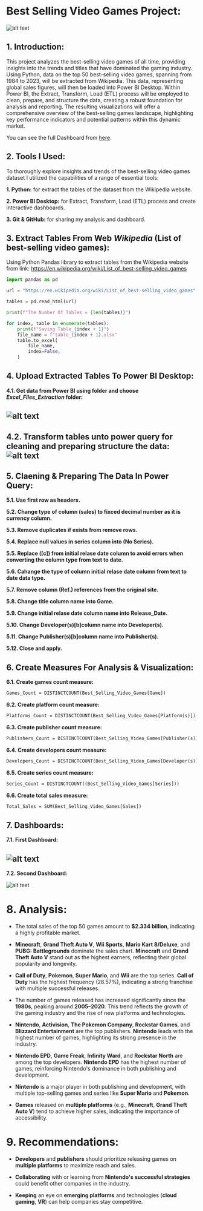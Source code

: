 # **Best Selling Video Games Project:**
![alt text](Figs/Icon_2.png)

## **1. Introduction:**
This project analyzes the best-selling video games of all time, providing insights into the trends and titles that have dominated the gaming industry.  Using Python, data on the top 50 best-selling video games, spanning from 1984 to 2023, will be extracted from Wikipedia.  This data, representing global sales figures, will then be loaded into Power BI Desktop.  Within Power BI, the Extract, Transform, Load (ETL) process will be employed to clean, prepare, and structure the data, creating a robust foundation for analysis and reporting.  The resulting visualizations will offer a comprehensive overview of the best-selling games landscape, highlighting key performance indicators and potential patterns within this dynamic market.

You can see the full Dashboard from [here](Power_BI_Dashboard).

## **2. Tools I Used:**
To thoroughly explore insights and trends of the best-selling video games dataset I utilized the capabilities of a range of essential tools:

**1. Python:** for extract the tables of the dataset from the Wikipedia website.

**2. Power BI Desktop:** for Extract, Transform, Load (ETL) process and create interactive dashboards.

**3. Git & GitHub:** for sharing my analysis and dashboard.

## **3. Extract Tables From Web _Wikipedia_ (List of best-selling video games):**
Using Python Pandas library to extract tables from the Wikipedia website from link: https://en.wikipedia.org/wiki/List_of_best-selling_video_games

```py
import pandas as pd

url = "https://en.wikipedia.org/wiki/List_of_best-selling_video_games"

tables = pd.read_html(url)

print(f"The Number Of Tables = {len(tables)}")

for index, table in enumerate(tables):
    print(f"Saving Table_{index + 1}")
    file_name = f"table_{index + 1}.xlsx"
    table.to_excel(
        file_name,
        index=False,
    )
```
## **4. Upload Extracted Tables To Power BI Desktop:**

**4.1. Get data from Power BI using folder and choose _Excel_Files_Extraction_ folder:**

![alt text](Figs/P1.PNG)
---
**4.2. Transform tables unto power query for cleaning and preparing structure the data:**
![alt text](Figs/P2.PNG)
---
## **5. Claening & Preparing The Data In Power Query:**

**5.1. Use first row as headers.**

**5.2. Change type of column (sales) to fixced decimal number as it is currency column.**

**5.3. Remove duplicates if exists from remove rows.**

**5.4. Replace null values in series column into (No Series).**

**5.5. Replace ([c]) from initial relase date column to avoid errors when converting the column type from text to date.**

**5.6. Cahange the type of column initial relase date column from text to date data type.**

**5.7. Remove column (Ref.) references from the original site.**

**5.8. Change title column name into Game.**

**5.9. Change initial relase date column name into Release_Date.**

**5.10. Change Developer(s)[b]column name into Developer(s).**

**5.11. Change Publisher(s)[b]column name into Publisher(s).**

**5.12. Close and apply.**

## **6. Create Measures For Analysis & Visualization:**

**6.1. Create games count measure:**
```ml
Games_Count = DISTINCTCOUNT(Best_Selling_Video_Games[Game])
```
**6.2. Create platform count measure:**
```ml
Platforms_Count = DISTINCTCOUNT(Best_Selling_Video_Games[Platform(s)])
```

**6.3. Create publisher count measure:**
```ml
Publishers_Count = DISTINCTCOUNT(Best_Selling_Video_Games[Publisher(s)])
```

**6.4. Create developers count measure:**
```ml
Developers_Count = DISTINCTCOUNT(Best_Selling_Video_Games[Developer(s)])
```

**6.5. Create series count measure:**
```ml
Series_Count = DISTINCTCOUNT((Best_Selling_Video_Games[Series]))
```
**6.6. Create total sales measure:**
```ml
Total_Sales = SUM(Best_Selling_Video_Games[Sales])
```
## **7. Dashboards:**

**7.1. First Dashboard:**

![alt text](Figs/Dashboard_1.jpg)
---

**7.2. Second Dashboard:**

![alt text](Figs/Dashboard_2.jpg)

# **8. Analysis:**

- The total sales of the top 50 games amount to **$2.334 billion**, indicating a highly profitable market.

-  **Minecraft**, **Grand Theft Auto V**, **Wii Sports**, **Mario Kart 8/Deluxe**, and **PUBG: Battlegrounds** dominate the sales chart. **Minecraft** and **Grand Theft Auto V** stand out as the highest earners, reflecting their global popularity and longevity.

-  **Call of Duty**, **Pokemon**, **Super Mario**, and **Wii** are the top series. **Call of Duty** has the highest frequency (28.57%), indicating a strong franchise with multiple successful releases.

- The number of games released has increased significantly since the **1980s**, peaking around **2005–2020**. This trend reflects the growth of the gaming industry and the rise of new platforms and technologies.

- **Nintendo**, **Activision**, **The Pokemon Company**, **Rockstar Games**, and **Blizzard Entertainment** are the top publishers. **Nintendo** leads with the highest number of games, highlighting its strong presence in the industry.

- **Nintendo EPD**, **Game Freak**, **Infinity Ward**, and **Rockstar North** are among the top developers. **Nintendo EPD** has the highest number of games, reinforcing Nintendo's dominance in both publishing and development.

- **Nintendo** is a major player in both publishing and development, with multiple top-selling games and series like **Super Mario** and **Pokemon**.

- **Games** released on **multiple platforms** (e.g., **Minecraft**, **Grand Theft Auto V**) tend to achieve higher sales, indicating the importance of accessibility.

# **9. Recommendations:**

- **Developers** and **publishers** should prioritize releasing games on **multiple platforms** to maximize reach and sales.

- **Collaborating** with or learning from **Nintendo's successful strategies** could benefit other companies in the industry.

- **Keeping** an eye on **emerging platforms** and technologies (**cloud gaming**, **VR**) can help companies stay competitive.

